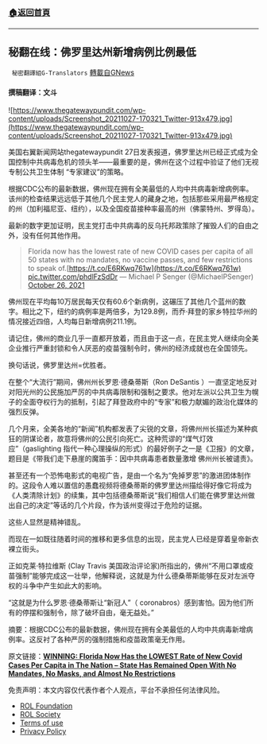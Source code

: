 ###  [:house:返回首頁](https://github.com/ourhimalayas/txt)
---


## 秘翻在线：佛罗里达州新增病例比例最低
` 秘密翻譯組G-Translators` [轉載自GNews](https://gnews.org/zh-hans/1623590/)

#### 撰稿翻译：文斗

![https://www.thegatewaypundit.com/wp-content/uploads/Screenshot_20211027-170321_Twitter-913x479.jpg](https://www.thegatewaypundit.com/wp-content/uploads/Screenshot_20211027-170321_Twitter-913x479.jpg)

美国右翼新闻网站thegatewaypundit 27日发表报道，佛罗里达州已经正式成为全国控制中共病毒危机的领头羊——最重要的是，佛州在这个过程中验证了他们无视专制公共卫生体制 “专家建议”的策略。

根据CDC公布的最新数据，佛州现在拥有全美最低的人均中共病毒新增病例率。该州的检查结果远远低于其他几个民主党人的藏身之地，包括那些采用最严格规定的州（加利福尼亚、纽约），以及全国疫苗接种率最高的州（佛蒙特州、罗得岛）。

最新的数字更加证明，民主党打击中共病毒的反乌托邦政策除了摧毁人们的自由之外，没有任何其他作用。



> Florida now has the lowest rate of new COVID cases per capita of all 50 states with no mandates, no vaccine passes, and few restrictions to speak of.[https://t.co/E6RKwq761w](https://t.co/E6RKwq761w) [pic.twitter.com/phdlFzSdDr](https://t.co/phdlFzSdDr)
> — Michael P Senger (@MichaelPSenger) [October 26, 2021](https://twitter.com/MichaelPSenger/status/1452817121809821696?ref_src=twsrc%5Etfw)



佛州现在平均每10万居民每天仅有60.6个新病例，这碾压了其他几个蓝州的数字。相比之下，纽约的病例率是两倍多，为129.8例，而乔·拜登的家乡特拉华州的情况接近四倍，人均每日新增病例211.1例。

请记住，佛州的商业几乎一直都开放着，而且由于这一点，在民主党人继续向全美企业推行严重封锁和令人厌恶的疫苗强制令时，佛州的经济成就也在全国领先。

换句话说，佛罗里达州=优胜者。

在整个“大流行”期间，佛州州长罗恩·德桑蒂斯（Ron DeSantis ）一直坚定地反对对阳光州的公民施加严厉的中共病毒限制和强制之要求。他对左派以公共卫生为幌子的全面夺权行为的抵制，引起了拜登政府中的“专家”和极力献媚的政治化媒体的强烈反弹。

几个月来，全美各地的“新闻”机构都发表了尖锐的文章，将佛州州长描述为某种疯狂的阴谋论者，故意将佛州的公民引向死亡。这种荒谬的“煤气灯效应”（gaslighting 指代一种心理操纵的形式）的最好例子之一是《卫报》的文章，题目是《带我们走下悬崖的魔笛手：因中共病毒患者数量激增 佛州州长被谴责》。

甚至还有一个恐怖电影式的电视广告，是由一个名为“免掉罗恩”的激进团体制作的。这段令人难以置信的愚蠢视频将德桑蒂斯的佛罗里达州描绘得好像它将成为《人类清除计划》的续集，其中包括德桑蒂斯说“我们相信人们能在佛罗里达州做出自己的决定”等话的几个片段，作为该州变得过于危险的证据。

这些人显然是精神错乱。

而现在一如既往随着时间的推移和更多信息的出现，民主党人已经是穿着皇帝新衣裸立街头。

正如克莱·特拉维斯 (Clay Travis 美国政治评论家)所指出的，佛州“不用口罩或疫苗强制”能够完成这一壮举，他解释说，这就是为什么德桑蒂斯能够在反对左派夺权的斗争中产生如此大的影响。

“这就是为什么罗恩·德桑蒂斯让“新冠人”（ coronabros）感到害怕。因为他们所有的停摆和强制令，除了破坏自由，毫无益处。”

摘要：根据CDC公布的最新数据，佛州现在拥有全美最低的人均中共病毒新增病例率。这反衬了各种严厉的强制措施和疫苗政策毫无作用。

原文链接：[**WINNING: Florida Now Has the LOWEST Rate of New Covid Cases Per Capita in The Nation – State Has Remained Open With No Mandates, No Masks, and Almost No Restrictions**](https://www.thegatewaypundit.com/2021/10/winning-florida-now-lowest-rate-new-covid-cases-per-capita-nation-state-remained-open-no-mandates-no-masks-almost-no-restrictions/)

 

免责声明：本文内容仅代表作者个人观点，平台不承担任何法律风险。

- [ROL Foundation](https://rolfoundation.org/)
- [ROL Society](https://rolsociety.org/)
- [Terms of use](https://gnews.org/terms-of-use-3/)
- [Privacy Policy](https://gnews.org/privacy-policy/)
